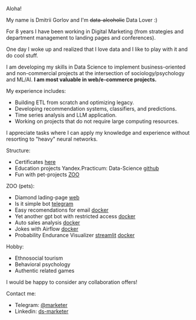 Aloha!

My name is Dmitrii Gorlov and I'm <strike>data-alcoholic</strike> Data Lover :)

For 8 years I have been working in Digital Marketing (from strategies and department management to landing pages and conferences). 

One day I woke up and realized that I love data and I like to play with it and do cool stuff. 

I am developing my skills in Data Science to implement business-oriented and non-commercial projects at the intersection of sociology/psychology and ML/AI. **I am most valuable in web/e-commerce projects.**

My experience includes:

- Building ETL from scratch and optimizing legacy.
- Developing recommendation systems, classifiers, and predictions.
- Time series analysis and LLM application.
- Working on projects that do not require large computing resources.

I appreciate tasks where I can apply my knowledge and experience without resorting to "heavy" neural networks.

Structure:
- Certificates [here](https://github.com/dmitriygorlov/certificates)
- Education projects Yandex.Practicum: Data-Science [github](https://github.com/dmitriygorlov/Yandex.Practikum_Data_Science)
- Fun with pet-projects [ZOO](https://github.com/dmitriygorlov/fun-with-pets)

ZOO (pets):
- Diamond lading-page [web](https://how-big-is-love.herokuapp.com/)
- Is it simple bot [telegram](https://t.me/is_it_simple_bot)
- Easy recomendations for email [docker](https://github.com/dmitriygorlov/fun-with-pets/tree/main/ecom-recs-for-email_docker)
- Yet another gpt bot with restricted access [docker](https://github.com/dmitriygorlov/fun-with-pets/tree/main/gpt_helper_bot)
- Auto sales analysis [docker](https://github.com/dmitriygorlov/fun-with-pets/tree/main/auto-sales-analytics_docker)
- Jokes with Airflow [docker](https://github.com/dmitriygorlov/fun-with-pets/tree/main/jokes-aside_airflow)
- Probability Endurance Visualizer [streamlit](https://probability-endurance.streamlit.app/) [docker](https://github.com/dmitriygorlov/fun-with-pets/tree/main/probability-endurance_streamlit)

Hobby:
- Ethnosocial tourism
- Behavioral psychology
- Authentic related games

I would be happy to consider any collaboration offers!

Contact me:
- Telegram: [@marketer](https://t.me/marketer)
- Linkedin: [ds-marketer](https://www.linkedin.com/in/ds-marketer/)
